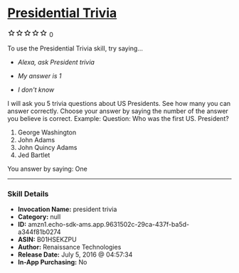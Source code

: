 # [Presidential Trivia](http://alexa.amazon.com/#skills/amzn1.echo-sdk-ams.app.9631502c-29ca-437f-ba5d-a344f81b0274)
![0 stars](../../images/ic_star_border_black_18dp_1x.png)![0 stars](../../images/ic_star_border_black_18dp_1x.png)![0 stars](../../images/ic_star_border_black_18dp_1x.png)![0 stars](../../images/ic_star_border_black_18dp_1x.png)![0 stars](../../images/ic_star_border_black_18dp_1x.png) 0

To use the Presidential Trivia skill, try saying...

* *Alexa, ask President trivia*

* *My answer is 1*

* *I don't know*

I will ask you 5 trivia questions about US Presidents.  See how many you can answer correctly.  Choose your answer by saying the number of the answer you believe is correct.
Example:
Question: Who was the first US. President?
1. George Washington
2. John Adams
3. John Quincy Adams
4. Jed Bartlet

You answer by saying:   One

***

### Skill Details

* **Invocation Name:** president trivia
* **Category:** null
* **ID:** amzn1.echo-sdk-ams.app.9631502c-29ca-437f-ba5d-a344f81b0274
* **ASIN:** B01HSEKZPU
* **Author:** Renaissance Technologies
* **Release Date:** July 5, 2016 @ 04:57:34
* **In-App Purchasing:** No
